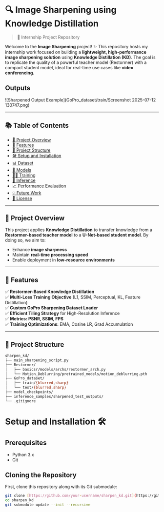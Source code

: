 # 🔍 Image Sharpening using Knowledge Distillation

> 🚀 Internship Project Repository  


Welcome to the **Image Sharpening** project! ✨ This repository hosts my internship work focused on building a **lightweight, high-performance image sharpening solution** using **Knowledge Distillation (KD)**. The goal is to replicate the quality of a powerful teacher model (Restormer) with a compact student model, ideal for real-time use cases like **video conferencing**.

## Outputs 

![Sharpened Output Example](GoPro_dataset/train/Screenshot 2025-07-12 130747.png)

---

## 📚 Table of Contents

- [🚀 Project Overview](#project-overview)
- [🌟 Features](#features)
- [📁 Project Structure](#project-structure)
- [🛠️ Setup and Installation](#setup-and-installation)
- [📊 Dataset](#dataset)
- [🧠 Models](#models)
- [🏋️‍♀️ Training](#training)
- [🚀 Inference](#inference)
- [📈 Performance Evaluation](#performance-evaluation)
- [💡 Future Work](#future-work)
- [📄 License](#license)

---

## 🚀 Project Overview

This project applies **Knowledge Distillation** to transfer knowledge from a **Restormer-based teacher model** to a **U-Net-based student model**. By doing so, we aim to:
- Enhance **image sharpness**
- Maintain **real-time processing speed**
- Enable deployment in **low-resource environments**

---

## 🌟 Features

✅ **Restormer-Based Knowledge Distillation**  
✅ **Multi-Loss Training Objective** (L1, SSIM, Perceptual, KL, Feature Distillation)  
✅ **Custom GoPro Sharpening Dataset Loader**  
✅ **Efficient Tiling Strategy** for High-Resolution Inference  
✅ **Metrics: PSNR, SSIM, FPS**  
✅ **Training Optimizations:** EMA, Cosine LR, Grad Accumulation

---

## 📁 Project Structure

```bash
sharpen_kd/
├── main_sharpening_script.py
├── Restormer/
│   ├── basicsr/models/archs/restormer_arch.py
│   └── Motion_Deblurring/pretrained_models/motion_deblurring.pth
├── GoPro_dataset/
│   ├── train/{blurred,sharp}
│   └── test/{blurred,sharp}
├── model_checkpoints/
├── inference_samples/sharpened_test_outputs/
└── .gitignore
```
# Setup and Installation 🛠️

## Prerequisites

* Python 3.x
* Git

## Cloning the Repository

First, clone this repository along with its Git submodule:

```bash
git clone [https://github.com/your-username/sharpen_kd.git](https://github.com/your-username/sharpen_kd.git)
cd sharpen_kd
git submodule update --init --recursive
```
